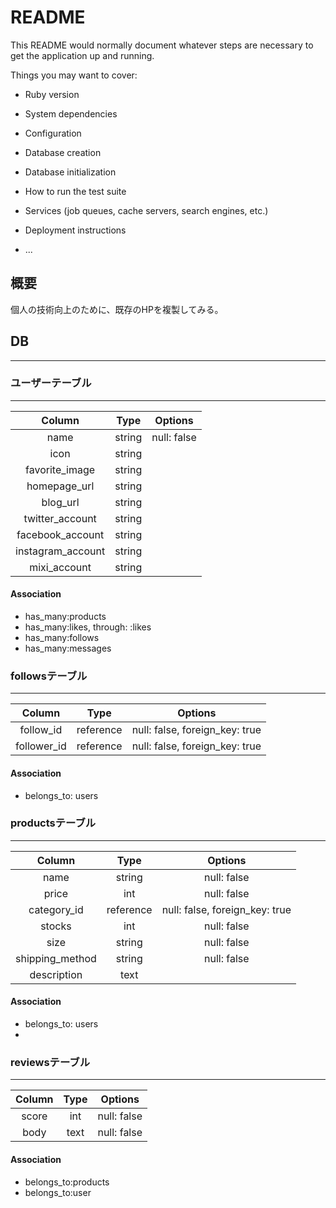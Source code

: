 # README

This README would normally document whatever steps are necessary to get the
application up and running.

Things you may want to cover:

* Ruby version

* System dependencies

* Configuration

* Database creation

* Database initialization

* How to run the test suite

* Services (job queues, cache servers, search engines, etc.)

* Deployment instructions

* ...


## 概要
個人の技術向上のために、既存のHPを複製してみる。




## DB
***


### ユーザーテーブル
***
|Column|Type|Options|
|:--:|:--:|:--:|
|name|string|null: false|
|icon|string||
|favorite_image|string||
|homepage_url|string||
|blog_url|string||
|twitter_account|string||
|facebook_account|string||
instagram_account|string||
|mixi_account|string|

#### Association
- has_many:products
- has_many:likes, through: :likes
- has_many:follows
- has_many:messages


### followsテーブル
***
|Column|Type|Options|
|:--:|:--:|:--:|
|follow_id|reference|null: false, foreign_key: true|
|follower_id|reference|null: false, foreign_key: true|

#### Association
- belongs_to: users


### productsテーブル
***
|Column|Type|Options|
|:--:|:--:|:--:|
|name|string|null: false|
|price|int|null: false|
|category_id|reference|null: false, foreign_key: true|
|stocks|int|null: false|
|size|string|null: false|
|shipping_method|string|null: false|
|description|text||

#### Association
- belongs_to: users
- 

### reviewsテーブル
***
|Column|Type|Options|
|:--:|:--:|:--:|
|score|int|null: false|
|body|text|null: false|

#### Association
- belongs_to:products
- belongs_to:user